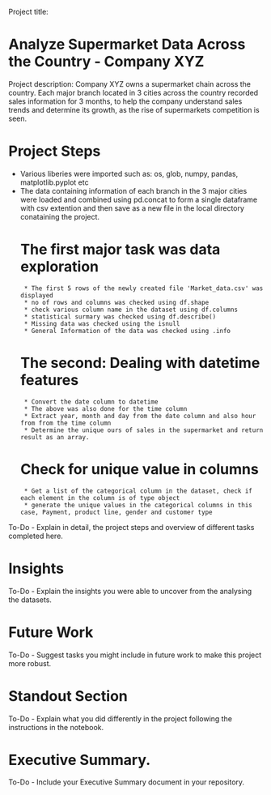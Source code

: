 Project title:
# Analyze Supermarket Data Across the Country - Company XYZ

Project description:
Company XYZ owns a supermarket chain across the country. Each major branch located in 3 cities across the country recorded sales information for 3 months, to help the company understand sales trends and determine its growth, as the rise of supermarkets competition is seen.

# Project Steps
* Various liberies were imported such as: os, glob, numpy, pandas, matplotlib.pyplot etc
* The data containing information of each branch in the 3 major cities were loaded and combined using pd.concat to form a single dataframe with csv extention and then   save as a new file in the local directory conataining the project.
    # The first major task was data exploration
       * The first 5 rows of the newly created file 'Market_data.csv' was displayed
       * no of rows and columns was checked using df.shape
       * check various column name in the dataset using df.columns 
       * statistical surmary was checked using df.describe()
       * Missing data was checked using the isnull
       * General Information of the data was checked using .info
    # The second: Dealing with datetime features
       * Convert the date column to datetime
       * The above was also done for the time column
       * Extract year, month and day from the date column and also hour from from the time column
       * Determine the unique ours of sales in the supermarket and return result as an array.
    # Check for unique value in columns
       * Get a list of the categorical column in the dataset, check if each element in the column is of type object
       * generate the unique values in the categorical columns in this case, Payment, product line, gender and customer type

To-Do - Explain in detail, the project steps and overview of different tasks completed here.

# Insights

To-Do - Explain the insights you were able to uncover from the analysing the datasets.

# Future Work

To-Do - Suggest tasks you might include in future work to make this project more robust.

# Standout Section

To-Do - Explain what you did differently in the project following the instructions in the notebook.

# Executive Summary.

To-Do - Include your Executive Summary document in your repository.
